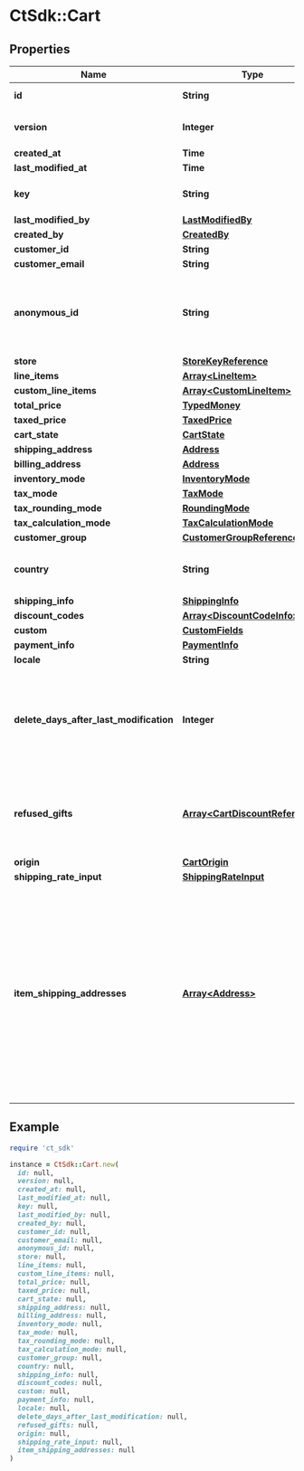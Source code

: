 # CtSdk::Cart

## Properties

| Name | Type | Description | Notes |
| ---- | ---- | ----------- | ----- |
| **id** | **String** | The unique ID of the cart. |  |
| **version** | **Integer** | The current version of the cart. |  |
| **created_at** | **Time** |  |  |
| **last_modified_at** | **Time** |  |  |
| **key** | **String** | User-specific unique identifier of the cart. | [optional] |
| **last_modified_by** | [**LastModifiedBy**](LastModifiedBy.md) |  | [optional] |
| **created_by** | [**CreatedBy**](CreatedBy.md) |  | [optional] |
| **customer_id** | **String** |  | [optional] |
| **customer_email** | **String** |  | [optional] |
| **anonymous_id** | **String** | Identifies carts and orders belonging to an anonymous session (the customer has not signed up/in yet). | [optional] |
| **store** | [**StoreKeyReference**](StoreKeyReference.md) |  | [optional] |
| **line_items** | [**Array&lt;LineItem&gt;**](LineItem.md) |  | [optional] |
| **custom_line_items** | [**Array&lt;CustomLineItem&gt;**](CustomLineItem.md) |  | [optional] |
| **total_price** | [**TypedMoney**](TypedMoney.md) |  | [optional] |
| **taxed_price** | [**TaxedPrice**](TaxedPrice.md) |  | [optional] |
| **cart_state** | [**CartState**](CartState.md) |  | [optional] |
| **shipping_address** | [**Address**](Address.md) |  | [optional] |
| **billing_address** | [**Address**](Address.md) |  | [optional] |
| **inventory_mode** | [**InventoryMode**](InventoryMode.md) |  | [optional] |
| **tax_mode** | [**TaxMode**](TaxMode.md) |  | [optional] |
| **tax_rounding_mode** | [**RoundingMode**](RoundingMode.md) |  | [optional] |
| **tax_calculation_mode** | [**TaxCalculationMode**](TaxCalculationMode.md) |  | [optional] |
| **customer_group** | [**CustomerGroupReference**](CustomerGroupReference.md) |  | [optional] |
| **country** | **String** | A two-digit country code as per [ISO 3166-1 alpha-2](https://en.wikipedia.org/wiki/ISO_3166-1_alpha-2). | [optional] |
| **shipping_info** | [**ShippingInfo**](ShippingInfo.md) |  | [optional] |
| **discount_codes** | [**Array&lt;DiscountCodeInfo&gt;**](DiscountCodeInfo.md) |  | [optional] |
| **custom** | [**CustomFields**](CustomFields.md) |  | [optional] |
| **payment_info** | [**PaymentInfo**](PaymentInfo.md) |  | [optional] |
| **locale** | **String** |  | [optional] |
| **delete_days_after_last_modification** | **Integer** | The cart will be deleted automatically if it hasn&#39;t been modified for the specified amount of days and it is in the &#x60;Active&#x60; CartState. | [optional] |
| **refused_gifts** | [**Array&lt;CartDiscountReference&gt;**](CartDiscountReference.md) | Automatically filled when a line item with LineItemMode &#x60;GiftLineItem&#x60; is removed from the cart. | [optional] |
| **origin** | [**CartOrigin**](CartOrigin.md) |  | [optional] |
| **shipping_rate_input** | [**ShippingRateInput**](ShippingRateInput.md) |  | [optional] |
| **item_shipping_addresses** | [**Array&lt;Address&gt;**](Address.md) | Contains addresses for carts with multiple shipping addresses. Line items reference these addresses under their &#x60;shippingDetails&#x60;. The addresses captured here are not used to determine eligible shipping methods or the applicable tax rate. Only the cart&#39;s &#x60;shippingAddress&#x60; is used for this. | [optional] |

## Example

```ruby
require 'ct_sdk'

instance = CtSdk::Cart.new(
  id: null,
  version: null,
  created_at: null,
  last_modified_at: null,
  key: null,
  last_modified_by: null,
  created_by: null,
  customer_id: null,
  customer_email: null,
  anonymous_id: null,
  store: null,
  line_items: null,
  custom_line_items: null,
  total_price: null,
  taxed_price: null,
  cart_state: null,
  shipping_address: null,
  billing_address: null,
  inventory_mode: null,
  tax_mode: null,
  tax_rounding_mode: null,
  tax_calculation_mode: null,
  customer_group: null,
  country: null,
  shipping_info: null,
  discount_codes: null,
  custom: null,
  payment_info: null,
  locale: null,
  delete_days_after_last_modification: null,
  refused_gifts: null,
  origin: null,
  shipping_rate_input: null,
  item_shipping_addresses: null
)
```

